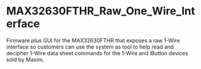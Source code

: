 # MAX32630FTHR_Raw_One_Wire_Interface
 Firmware plus GUI for the MAX32630FTHR that exposes a raw 1-Wire interface so customers can use the system as tool to help read and decipher 1-Wire data sheet commands for the 1-Wire and iButton devices sold by Maxim.
